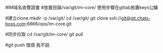 #IM域名收費證書
#放置目錄/var/git/im-core/
使用步驟在gitlab放置keys公鑰

#建立clone
mkdir -p /var/git/
cd /var/git/
git clone ssh://git@git.chats-boss.com:6666/ops/im-core.git

#同步拉取
cd /var/git/im-core/
git pull

#git push 
很煩 我不說 